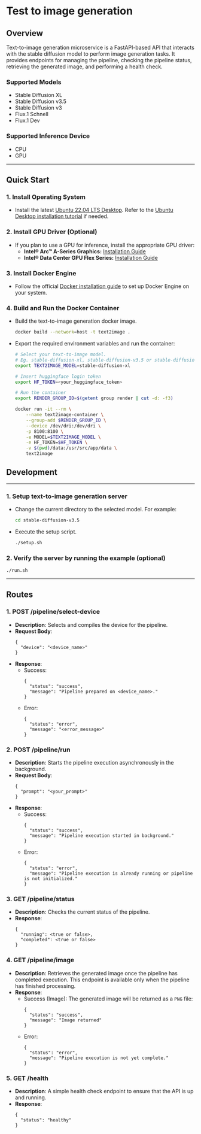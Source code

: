 # Test to image generation

## Overview
Text-to-image generation microservice is a FastAPI-based API that interacts with the stable diffusion model to perform image generation tasks. 
It provides endpoints for managing the pipeline, checking the pipeline status, retrieving the generated image, and performing a health check.

### Supported Models
* Stable Diffusion XL
* Stable Diffusion v3.5 
* Stable Diffusion v3
* Flux.1 Schnell
* Flux.1 Dev

### Supported Inference Device
* CPU
* GPU

---

## Quick Start

### 1. Install Operating System
- Install the latest [Ubuntu 22.04 LTS Desktop](https://releases.ubuntu.com/jammy/). Refer to the [Ubuntu Desktop installation tutorial](https://ubuntu.com/tutorials/install-ubuntu-desktop#1-overview) if needed.

### 2. Install GPU Driver (Optional)
- If you plan to use a GPU for inference, install the appropriate GPU driver:
  - **Intel® Arc™ A-Series Graphics:** [Installation Guide](https://github.com/intel/edge-developer-kit-reference-scripts/tree/main/gpu/arc/dg2)
  - **Intel® Data Center GPU Flex Series:** [Installation Guide](https://github.com/intel/edge-developer-kit-reference-scripts/tree/main/gpu/flex/ats)

### 3. Install Docker Engine
- Follow the official [Docker installation guide](https://docs.docker.com/engine/install/) to set up Docker Engine on your system.

### 4. Build and Run the Docker Container
- Build the text-to-image generation docker image.
  ```bash
  docker build --network=host -t text2image .
  ```
- Export the required environment variables and run the container:
  ```bash
  # Select your text-to-image model.
  # Eg. stable-diffusion-xl, stable-diffusion-v3.5 or stable-diffusion-v3.
  export TEXT2IMAGE_MODEL=stable-diffusion-xl
  
  # Insert huggingface login token
  export HF_TOKEN=<your_huggingface_token>
  
  # Run the container  
  export RENDER_GROUP_ID=$(getent group render | cut -d: -f3)
  
  docker run -it --rm \
      --name text2image-container \
      --group-add $RENDER_GROUP_ID \
      --device /dev/dri:/dev/dri \
      -p 8100:8100 \
      -e MODEL=$TEXT2IMAGE_MODEL \
      -e HF_TOKEN=$HF_TOKEN \
      -v $(pwd)/data:/usr/src/app/data \
      text2image 
  ```


## Development

---

### 1. Setup text-to-image generation server  

- Change the current directory to the selected model. For example:
  ```bash
  cd stable-diffusion-v3.5
  ```

- Execute the setup script.
  ```bash
  ./setup.sh
  ```

### 2. Verify the server by running the example (optional)
```bash
./run.sh
```

___

## Routes

### 1. **POST /pipeline/select-device**
   - **Description**: Selects and compiles the device for the pipeline.
   - **Request Body**: 
     ```
     {
       "device": "<device_name>"
     }
     ```
   - **Response**:
     - Success:
       ```
       {
         "status": "success",
         "message": "Pipeline prepared on <device_name>."
       }
       ```
     - Error:
       ```
       {
         "status": "error",
         "message": "<error_message>"
       }
       ```

### 2. **POST /pipeline/run**
   - **Description**: Starts the pipeline execution asynchronously in the background.
   - **Request Body**: 
     ```
     {
       "prompt": "<your_prompt>"
     }
     ```
   - **Response**:
     - Success:
       ```
       {
         "status": "success",
         "message": "Pipeline execution started in background."
       }
       ```
     - Error:
       ```
       {
         "status": "error",
         "message": "Pipeline execution is already running or pipeline is not initialized."
       }
       ```

### 3. **GET /pipeline/status**
   - **Description**: Checks the current status of the pipeline.
   - **Response**:
     ```
     {
       "running": <true or false>,
       "completed": <true or false>
     }
     ```

### 4. **GET /pipeline/image**
   - **Description**: Retrieves the generated image once the pipeline has completed execution. This endpoint is available only when the pipeline has finished processing.
   - **Response**:
     - Success (Image):
       The generated image will be returned as a `PNG` file:
       ```
       {
         "status": "success",
         "message": "Image returned"
       }
       ```
     - Error:
       ```
       {
         "status": "error",
         "message": "Pipeline execution is not yet complete."
       }
       ```

### 5. **GET /health**
   - **Description**: A simple health check endpoint to ensure that the API is up and running.
   - **Response**:
     ```
     {
       "status": "healthy"
     }
     ```
     